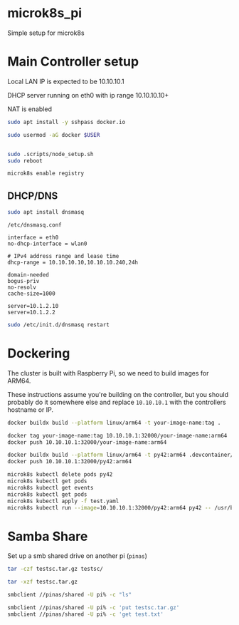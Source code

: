 # microk8s_pi
Simple setup for microk8s



# Main Controller setup

Local LAN IP is expected to be 10.10.10.1

DHCP server running on eth0 with ip range 10.10.10.10+

NAT is enabled


```bash
sudo apt install -y sshpass docker.io

sudo usermod -aG docker $USER


sudo .scripts/node_setup.sh
sudo reboot

microk8s enable registry
```

## DHCP/DNS

```bash
sudo apt install dnsmasq
```


`/etc/dnsmasq.conf`

```
interface = eth0
no-dhcp-interface = wlan0

# IPv4 address range and lease time
dhcp-range = 10.10.10.10,10.10.10.240,24h

domain-needed
bogus-priv
no-resolv
cache-size=1000

server=10.1.2.10
server=10.1.2.2
```

```bash
sudo /etc/init.d/dnsmasq restart
```



# Dockering

The cluster is built with Raspberry Pi, so we need to build images for ARM64.

These instructions assume you're building on the controller, but you should probably do it somewhere else and replace `10.10.10.1` with the controllers hostname or IP.


```bash
docker buildx build --platform linux/arm64 -t your-image-name:tag .

docker tag your-image-name:tag 10.10.10.1:32000/your-image-name:arm64
docker push 10.10.10.1:32000/your-image-name:arm64

docker buildx build --platform linux/arm64 -t py42:arm64 .devcontainer/
docker push 10.10.10.1:32000/py42:arm64
```


```bash
microk8s kubectl delete pods py42
microk8s kubectl get pods
microk8s kubectl get events
microk8s kubectl get pods
microk8s kubectl apply -f test.yaml
microk8s kubectl run --image=10.10.10.1:32000/py42:arm64 py42 -- /usr/bin/echo HELLO WORLD
```


# Samba Share

Set up a smb shared drive on another pi (`pinas`)

```bash
tar -czf testsc.tar.gz testsc/

tar -xzf testsc.tar.gz
```


```bash
smbclient //pinas/shared -U pi% -c "ls"

smbclient //pinas/shared -U pi% -c 'put testsc.tar.gz'
smbclient //pinas/shared -U pi% -c 'get test.txt'

```